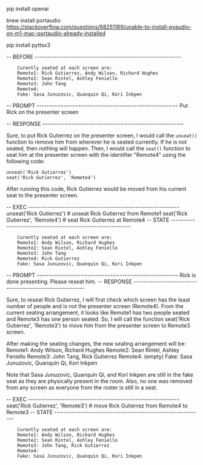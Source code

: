 pip install openai

brew install portaudio
https://stackoverflow.com/questions/68251169/unable-to-install-pyaudio-on-m1-mac-portaudio-already-installed

pip install pyttsx3

-- BEFORE ------------------------------------------------------------

        Curently seated at each screen are:
        Remote1: Rick Gutierrez, Andy Wilson, Richard Hughes
        Remote2: Sean Rintel, Ashley Feniello
        Remote3: John Tang
        Remote4: 
        Fake: Sasa Junuzovic, Quanquin Qi, Kori Inkpen
    
-- PROMPT ----------------------------------------------------------
Put Rick on the presenter screen

-- RESPONSE ----------------------------------------------------------

Sure, to put Rick Gutierrez on the presenter screen, I would call the `unseat()` function to remove him from wherever he is seated currently. If he is not seated, then nothing will happen. Then, I would call the `seat()` function to seat him at the presenter screen with the identifier "Remote4" using the following code:

```
unseat('Rick Gutierrez')
seat('Rick Gutierrez', 'Remote4')
```

After running this code, Rick Gutierrez would be moved from his current seat to the presenter screen.

-- EXEC --------------------------------------------------------------
unseat('Rick Gutierrez') # unseat Rick Gutierrez from Remote1
seat('Rick Gutierrez', 'Remote4') # seat Rick Gutierrez at Remote4
-- STATE -------------------------------------------------------------

        Curently seated at each screen are:
        Remote1: Andy Wilson, Richard Hughes
        Remote2: Sean Rintel, Ashley Feniello
        Remote3: John Tang
        Remote4: Rick Gutierrez
        Fake: Sasa Junuzovic, Quanquin Qi, Kori Inkpen
    
-- PROMPT ----------------------------------------------------------
Rick is done presenting. Please reseat him.
-- RESPONSE ----------------------------------------------------------

Sure, to reseat Rick Gutierrez, I will first check which screen has the least number of people and is not the presenter screen (Remote4). From the current seating arrangement, it looks like Remote1 has two people seated and Remote3 has one person seated. So, I will call the function seat('Rick Gutierrez', 'Remote3') to move him from the presenter screen to Remote3 screen.

After making the seating changes, the new seating arrangement will be:
        Remote1: Andy Wilson, Richard Hughes
        Remote2: Sean Rintel, Ashley Feniello
        Remote3: John Tang, Rick Gutierrez
        Remote4: (empty)
        Fake: Sasa Junuzovic, Quanquin Qi, Kori Inkpen

Note that Sasa Junuzovic, Quanquin Qi, and Kori Inkpen are still in the fake seat as they are physically present in the room. Also, no one was removed from any screen as everyone from the roster is still in a seat.

-- EXEC --------------------------------------------------------------
seat('Rick Gutierrez', 'Remote3') # move Rick Gutierrez from Remote4 to Remote3
-- STATE -------------------------------------------------------------

        Curently seated at each screen are:
        Remote1: Andy Wilson, Richard Hughes
        Remote2: Sean Rintel, Ashley Feniello
        Remote3: John Tang, Rick Gutierrez
        Remote4: 
        Fake: Sasa Junuzovic, Quanquin Qi, Kori Inkpen